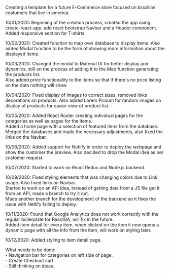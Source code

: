 Creating a template for a future E-Commerce store focused on brazilian costumers that live in america.

10/01/2020: Beginning of the creation process, created the app using create-react-app, add react bootstrap Navbar and a Header component.
    Added responsive section for T-shirts.

10/02/2020: Created function to map over database to display items. Also added Modal function to be the form of showing more information about the displayed items.

10/03/2020: Changed the modal to Material UI for better display and dynamics, still on the process of adding it to the Map function generating the products list.<br />
    Also added price functionality to the items so that if there's no price listing on the data nothing will show.

10/04/2020: Fixed display of images to correct sizes, removed links decorations on products. Also added Lorem Picsum for random images on display of products for easier view of product list.

10/05/2020: Added React Router creating individual pages for the categories as well as pages for the items. <br />
Added a home page with a selection of featured itens from the database. <br />
Merged the databases and made the necessary adjustments, also fixed the links on the Navbar.

10/06/2020: Added support for Netlify in order to deploy the webpage and show the customer the preview. Also decided to drop the Modal idea as per customer request.

10/07/2020: Started to work on React Redux and Node.js backend.

10/09/2020: Fixed styling elements that was changing colors due to Link usage. Also fixed links on Navbar. <br />
Started to work on an API idea, instead of getting data from a JS file get it from an API, made a branch to try it out. <br />
Made another branch for the development of the backend so it fixes the issue with Netlify failing to deploy.

10/11/2020: Found that Google Analytics does not work correctly with the regular boilerplate for ReactGA, will fix in the future. <br/>
Added item detail for every item, when clicked on the item it now opens a dynamic page with all the info from the item, will work on styling later.

10/12/2020: Added styling to item detail page.

What needs to be done: <br />
    - Navigation bar for categories on left side of page. <br />
    - Create Checkout cart.<br />
    - Still thinking on ideas.<br />